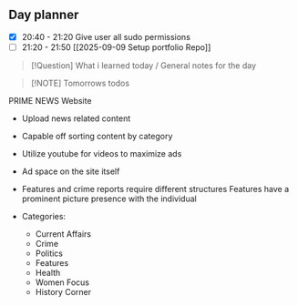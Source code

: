 ## Day planner

- [x] 20:40 - 21:20 Give user all sudo permissions
- [ ] 21:20 - 21:50 [[2025-09-09 Setup portfolio Repo]]

> [!Question] What i learned today / General notes for the day

> [!NOTE] Tomorrows todos

PRIME NEWS Website


- Upload news related content

- Capable off sorting content by category

- Utilize youtube for videos to maximize ads

- Ad space on the site itself

- Features and crime reports require different structures
    Features have a prominent picture presence with the individual

- Categories:
	- Current Affairs
	- Crime
	- Politics
	- Features
	- Health
	- Women Focus
	- History Corner
